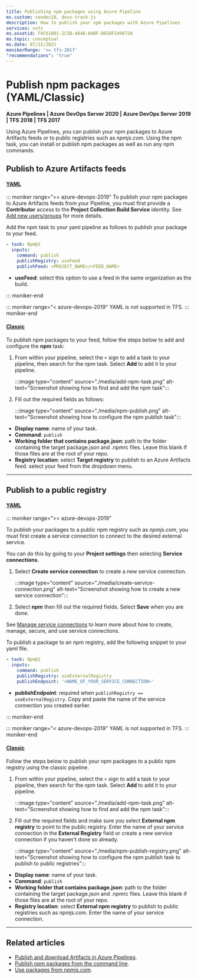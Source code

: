 ```yaml
---
title: Publishing npm packages using Azure Pipeline 
ms.custom: seodec18, devx-track-js
description: How to publish your npm packages with Azure Pipelines
services: vsts
ms.assetid: F4C61B91-2C5B-4848-A4BF-B658F549673A
ms.topic: conceptual
ms.date: 07/22/2021
monikerRange: '>= tfs-2017'
"recommendations": "true"
---
```


# Publish npm packages (YAML/Classic)

**Azure Pipelines | Azure DevOps Server 2020 | Azure DevOps Server 2019 | TFS 2018 | TFS 2017**

Using Azure Pipelines, you can publish your npm packages to Azure Artifacts feeds or to public registries such as *npmjs.com*. Using the npm task, you can install or publish npm packages as well as run any npm commands.

## Publish to Azure Artifacts feeds

#### [YAML](#tab/yaml/)

::: moniker range=">= azure-devops-2019"
To publish your npm packages to Azure Artifacts feeds from your Pipeline, you must first provide a **Contributor** access to the **Project Collection Build Service** identity. See [Add new users/groups](../../artifacts/feeds/feed-permissions.md#configure-feed-settings) for more details.

Add the npm task to your yaml pipeline as follows to publish your package to your feed.

```yaml
- task: Npm@1
  inputs:
    command: publish
    publishRegistry: useFeed
    publishFeed: <PROJECT_NAME>/<FEED_NAME>
```

- **useFeed**: select this option to use a feed in the same organization as the build.

::: moniker-end

::: moniker range="< azure-devops-2019"
YAML is not supported in TFS.
::: moniker-end

#### [Classic](#tab/classic/)

To publish npm packages to your feed, follow the steps below to add and configure the **npm** task:

1. From within your pipeline, select the `+` sign to add a task to your pipeline, then search for the *npm* task. Select **Add** to add it to your pipeline.

    :::image type="content" source="./media/add-npm-task.png" alt-text="Screenshot showing how to find and add the npm task"::: 

1. Fill out the required fields as follows:

    :::image type="content" source="./media/npm-publish.png" alt-text="Screenshot showing how to configure the npm publish task":::

- **Display name**: name of your task.
- **Command**: `publish`
- **Working folder that contains package.json**: path to the folder containing the target package.json and .npmrc files. Leave this blank if those files are at the root of your repo.
- **Registry location**: select **Target registry** to publish to an Azure Artifacts feed. select your feed from the dropdown menu.

* * *

## Publish to a public registry

#### [YAML](#tab/yaml/)

::: moniker range=">= azure-devops-2019"

To publish your packages to a public npm registry such as *npmjs.com*, you must first create a service connection to connect to the desired external service.

You can do this by going to your **Project settings** then selecting **Service connections**.

1. Select **Create service connection** to create a new service connection.

    :::image type="content" source="./media/create-service-connection.png" alt-text="Screenshot showing how to create a new service connection":::

1. Select **npm** then fill out the required fields. Select **Save** when you are done. 

See [Manage service connections](../library/service-endpoints.md) to learn more about how to create, manage, secure, and use service connections.

To publish a package to an npm registry, add the following snippet to your yaml file.

```yaml
- task: Npm@1
  inputs:
    command: publish
    publishRegistry: useExternalRegistry
    publishEndpoint: '<NAME_OF_YOUR_SERVICE_CONNECTION>'
```

- **publishEndpoint**: required when `publishRegistry == useExternalRegistry`. Copy and paste the name of the service connection you created earlier.

::: moniker-end

::: moniker range="< azure-devops-2019"
YAML is not supported in TFS.
::: moniker-end

#### [Classic](#tab/classic/)

Follow the steps below to publish your npm packages to a public npm registry using the classic pipeline.

1. From within your pipeline, select the `+` sign to add a task to your pipeline, then search for the *npm* task. Select **Add** to add it to your pipeline.

    :::image type="content" source="./media/add-npm-task.png" alt-text="Screenshot showing how to find and add the npm task"::: 

1. Fill out the required fields and make sure you select **External npm registry** to point to the public registry. Enter the name of your service connection in the **External Registry** field or create a new service connection if you haven't done so already.

    :::image type="content" source="./media/npm-publish-registry.png" alt-text="Screenshot showing how to configure the npm publish task to publish to public registries":::

- **Display name**: name of your task.
- **Command**: `publish`
- **Working folder that contains package.json**: path to the folder containing the target package.json and .npmrc files. Leave this blank if those files are at the root of your repo.
- **Registry location**: select **External npm registry** to publish to public registries such as npmjs.com. Enter the name of your service connection.

* * *

## Related articles

- [Publish and download Artifacts in Azure Pipelines](./pipeline-artifacts.md).
- [Publish npm packages from the command line](../../artifacts/npm/publish.md).
- [Use packages from npmjs.com](../../artifacts/npm/upstream-sources.md).
